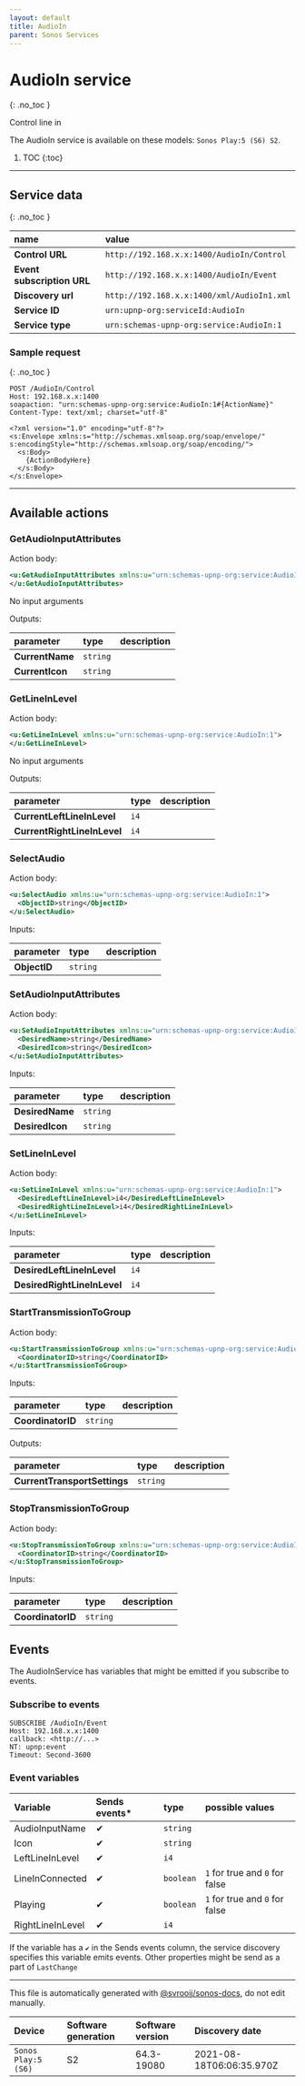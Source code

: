 ```yaml
---
layout: default
title: AudioIn
parent: Sonos Services
---
```

# AudioIn service
{: .no_toc }

Control line in

The AudioIn service is available on these models: `Sonos Play:5 (S6) S2`.

1. TOC
{:toc}

---

## Service data
{: .no_toc }

| name | value |
|:-----|:------|
| **Control URL** | `http://192.168.x.x:1400/AudioIn/Control` |
| **Event subscription URL** | `http://192.168.x.x:1400/AudioIn/Event` |
| **Discovery url** | `http://192.168.x.x:1400/xml/AudioIn1.xml` |
| **Service ID** | `urn:upnp-org:serviceId:AudioIn` |
| **Service type** | `urn:schemas-upnp-org:service:AudioIn:1` |

### Sample request
{: .no_toc }

```text
POST /AudioIn/Control
Host: 192.168.x.x:1400
soapaction: "urn:schemas-upnp-org:service:AudioIn:1#{ActionName}"
Content-Type: text/xml; charset="utf-8"

<?xml version="1.0" encoding="utf-8"?>
<s:Envelope xmlns:s="http://schemas.xmlsoap.org/soap/envelope/" s:encodingStyle="http://schemas.xmlsoap.org/soap/encoding/">
  <s:Body>
    {ActionBodyHere}
  </s:Body>
</s:Envelope>
```

---

## Available actions

### GetAudioInputAttributes

Action body:

```xml
<u:GetAudioInputAttributes xmlns:u="urn:schemas-upnp-org:service:AudioIn:1">
</u:GetAudioInputAttributes>
```

No input arguments

Outputs:

| parameter | type | description |
|:----------|:-----|:------------|
| **CurrentName** | `string` |  |
| **CurrentIcon** | `string` |  |

### GetLineInLevel

Action body:

```xml
<u:GetLineInLevel xmlns:u="urn:schemas-upnp-org:service:AudioIn:1">
</u:GetLineInLevel>
```

No input arguments

Outputs:

| parameter | type | description |
|:----------|:-----|:------------|
| **CurrentLeftLineInLevel** | `i4` |  |
| **CurrentRightLineInLevel** | `i4` |  |

### SelectAudio

Action body:

```xml
<u:SelectAudio xmlns:u="urn:schemas-upnp-org:service:AudioIn:1">
  <ObjectID>string</ObjectID>
</u:SelectAudio>
```

Inputs:

| parameter | type | description |
|:----------|:-----|:------------|
| **ObjectID** | `string` |  |

### SetAudioInputAttributes

Action body:

```xml
<u:SetAudioInputAttributes xmlns:u="urn:schemas-upnp-org:service:AudioIn:1">
  <DesiredName>string</DesiredName>
  <DesiredIcon>string</DesiredIcon>
</u:SetAudioInputAttributes>
```

Inputs:

| parameter | type | description |
|:----------|:-----|:------------|
| **DesiredName** | `string` |  |
| **DesiredIcon** | `string` |  |

### SetLineInLevel

Action body:

```xml
<u:SetLineInLevel xmlns:u="urn:schemas-upnp-org:service:AudioIn:1">
  <DesiredLeftLineInLevel>i4</DesiredLeftLineInLevel>
  <DesiredRightLineInLevel>i4</DesiredRightLineInLevel>
</u:SetLineInLevel>
```

Inputs:

| parameter | type | description |
|:----------|:-----|:------------|
| **DesiredLeftLineInLevel** | `i4` |  |
| **DesiredRightLineInLevel** | `i4` |  |

### StartTransmissionToGroup

Action body:

```xml
<u:StartTransmissionToGroup xmlns:u="urn:schemas-upnp-org:service:AudioIn:1">
  <CoordinatorID>string</CoordinatorID>
</u:StartTransmissionToGroup>
```

Inputs:

| parameter | type | description |
|:----------|:-----|:------------|
| **CoordinatorID** | `string` |  |

Outputs:

| parameter | type | description |
|:----------|:-----|:------------|
| **CurrentTransportSettings** | `string` |  |

### StopTransmissionToGroup

Action body:

```xml
<u:StopTransmissionToGroup xmlns:u="urn:schemas-upnp-org:service:AudioIn:1">
  <CoordinatorID>string</CoordinatorID>
</u:StopTransmissionToGroup>
```

Inputs:

| parameter | type | description |
|:----------|:-----|:------------|
| **CoordinatorID** | `string` |  |

## Events

The AudioInService has variables that might be emitted if you subscribe to events.

### Subscribe to events

```text
SUBSCRIBE /AudioIn/Event
Host: 192.168.x.x:1400
callback: <http://...>
NT: upnp:event
Timeout: Second-3600
```

### Event variables

| Variable | Sends events* | type | possible values |
|:---------|:-------------|:-----|:----------------|
| AudioInputName | ✔ | `string` |  |
| Icon | ✔ | `string` |  |
| LeftLineInLevel | ✔ | `i4` |  |
| LineInConnected | ✔ | `boolean` |  `1` for true and `0` for false  |
| Playing | ✔ | `boolean` |  `1` for true and `0` for false  |
| RightLineInLevel | ✔ | `i4` |  |

If the variable has a `✔` in the Sends events column, the service discovery specifies this variable emits events. Other properties might be send as a part of `LastChange`

---

This file is automatically generated with [@svrooij/sonos-docs](https://github.com/svrooij/sonos-api-docs/tree/main/generator/sonos-docs), do not edit manually.

| Device | Software generation | Software version | Discovery date |
|:-------|:--------------------|:-----------------|:---------------|
| `Sonos Play:5 (S6)` | S2 | 64.3-19080 | 2021-08-18T06:06:35.970Z |
